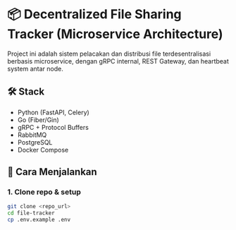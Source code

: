 # 📦 Decentralized File Sharing Tracker (Microservice Architecture)

Project ini adalah sistem pelacakan dan distribusi file terdesentralisasi berbasis microservice, dengan gRPC internal, REST Gateway, dan heartbeat system antar node.

## 🛠️ Stack
- Python (FastAPI, Celery)
- Go (Fiber/Gin)
- gRPC + Protocol Buffers
- RabbitMQ
- PostgreSQL
- Docker Compose

## 🚀 Cara Menjalankan

### 1. Clone repo & setup
```bash
git clone <repo_url>
cd file-tracker
cp .env.example .env
